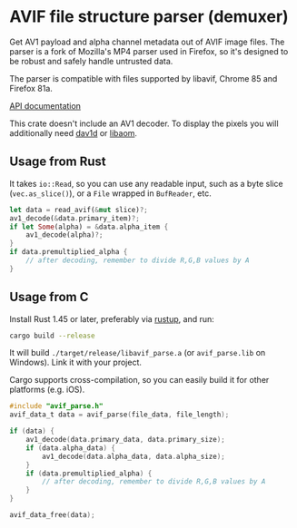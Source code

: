 # AVIF file structure parser (demuxer)

Get AV1 payload and alpha channel metadata out of AVIF image files. The parser is a fork of Mozilla's MP4 parser used in Firefox, so it's designed to be robust and safely handle untrusted data.

The parser is compatible with files supported by libavif, Chrome 85 and Firefox 81a.

[API documentation](https://docs.rs/avif-parse/)

This crate doesn't include an AV1 decoder. To display the pixels you will additionally need [dav1d](https://code.videolan.org/videolan/dav1d) or [libaom](//lib.rs/libaom-sys).

## Usage from Rust

It takes `io::Read`, so you can use any readable input, such as a byte slice (`vec.as_slice()`), or a `File` wrapped in `BufReader`, etc.

```rust
let data = read_avif(&mut slice)?;
av1_decode(&data.primary_item)?;
if let Some(alpha) = &data.alpha_item {
    av1_decode(alpha)?;
}
if data.premultiplied_alpha {
    // after decoding, remember to divide R,G,B values by A
}
```

## Usage from C

Install Rust 1.45 or later, preferably via [rustup](//rustup.rs), and run:

```bash
cargo build --release
```

It will build `./target/release/libavif_parse.a` (or `avif_parse.lib` on Windows). Link it with your project.

Cargo supports cross-compilation, so you can easily build it for other platforms (e.g. iOS).

```c
#include "avif_parse.h"
avif_data_t data = avif_parse(file_data, file_length);

if (data) {
    av1_decode(data.primary_data, data.primary_size);
    if (data.alpha_data) {
        av1_decode(data.alpha_data, data.alpha_size);
    }
    if (data.premultiplied_alpha) {
        // after decoding, remember to divide R,G,B values by A
    }
}

avif_data_free(data);
```
